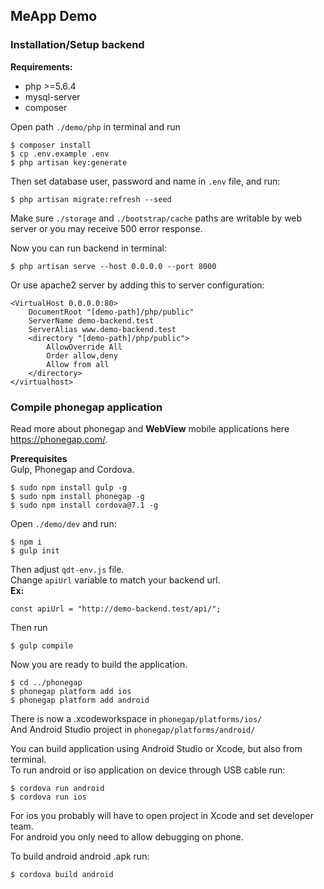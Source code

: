 ## MeApp Demo


### Installation/Setup backend

**Requirements:**
 - php >=5.6.4
 - mysql-server
 - composer

Open path ``./demo/php`` in terminal and run 
``` 
$ composer install
$ cp .env.example .env
$ php artisan key:generate
```
Then set database user, password and name in ``.env`` file, and run:
```
$ php artisan migrate:refresh --seed
```

Make sure ``./storage`` and ``./bootstrap/cache`` paths are writable by web server or you may receive 500 error response.

Now you can run backend in terminal:
```
$ php artisan serve --host 0.0.0.0 --port 8000
``` 

Or use apache2 server by adding this to server configuration:
```
<VirtualHost 0.0.0.0:80>
    DocumentRoot "[demo-path]/php/public"
    ServerName demo-backend.test
    ServerAlias www.demo-backend.test
    <directory "[demo-path]/php/public">
        AllowOverride All
        Order allow,deny
        Allow from all
    </directory>
</virtualhost>
```

### Compile phonegap application

Read more about phonegap and **WebView** mobile applications here https://phonegap.com/.

**Prerequisites**  
Gulp, Phonegap and Cordova.
```
$ sudo npm install gulp -g  
$ sudo npm install phonegap -g  
$ sudo npm install cordova@7.1 -g
```

Open ``./demo/dev`` and run:
```
$ npm i
$ gulp init
```
Then adjust ``qdt-env.js`` file.  
Change ``apiUrl`` variable to match your backend url.  
**Ex:**
```
const apiUrl = "http://demo-backend.test/api/";
```

Then run
```
$ gulp compile
```

Now you are ready to build the application.
```
$ cd ../phonegap
$ phonegap platform add ios  
$ phonegap platform add android  
```
There is now a .xcodeworkspace in ``phonegap/platforms/ios/``  
And Android Studio project in ``phonegap/platforms/android/``

You can build application using Android Studio or Xcode, but also from terminal.  
To run android or iso application on device through USB cable run:
```
$ cordova run android
$ cordova run ios
```
For ios you probably will have to open project in Xcode and set developer team.  
For android you only need to allow debugging on phone.  

To build android android .apk run: 
```
$ cordova build android
```

